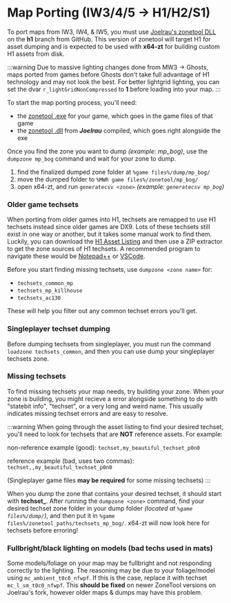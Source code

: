 # Map Porting (IW3/4/5 -> H1/H2/S1)

To port maps from IW3, IW4, & IW5, you must use [Joelrau's zonetool DLL](https://github.com/Joelrau/zonetool/tree/h1) on the **h1** branch from GitHub. This version of zonetool will target H1 for asset dumping and is expected to be used with **x64-zt** for building custom H1 assets from disk.

:::warning
Due to massive lighting changes done from MW3 -> Ghosts, maps ported from games before Ghosts don't take full advantage of H1 technology and may not look the best. For better lightgrid lighting, you can set the dvar `r_lightGridNonCompressed` to **1** before loading into your map.
:::

To start the map porting process, you'll need:
- the [zonetool .exe](https://github.com/ZoneTool/zonetool-binaries) for your game, which goes in the game files of that game
- the [zonetool .dll](https://github.com/Joelrau/zonetool/tree/h1) from ***Joelrau*** compiled, which goes right alongside the exe

Once you find the zone you want to dump *(example: mp_bog)*, use the `dumpzone mp_bog` command and wait for your zone to dump. 
1. find the finalized dumped zone folder at `%game files%/dump/mp_bog/`
2. move the dumped folder to `%MWR game files%/zonetool/mp_bog/`
3. open x64-zt, and run `generatecsv <zone>` *(example: `generatecsv mp_bog`)*

### Older game techsets
When porting from older games into H1, techsets are remapped to use H1 techsets instead since older games are DX9. Lots of these techsets still exist in one way or another, but it takes some manual work to find them. Luckily, you can download the [H1 Asset Listing](../static/h1_asset_listing.rar) and then use a ZIP extractor to get the zone sources of H1 techsets. A recommended program to navigate these would be [Notepad++](https://notepad-plus-plus.org/downloads/) or [VSCode](https://code.visualstudio.com/).

Before you start finding missing techsets, use `dumpzone <zone name>` for:
- `techsets_common_mp`
- `techsets_mp_killhouse`
- `techsets_ac130`

These will help you filter out any common techset errors you'll get.

### Singleplayer techset dumping
Before dumping techsets from singleplayer, you must run the command `loadzone techsets_common`, and then you can use dump your singleplayer techsets zone.

### Missing techsets
To find missing techsets your map needs, try building your zone. When your zone is building, you might recieve a error alongside something to do with "statebit info", "techset", or a very long and weird name. This usually indicates missing techset errors and are easy to resolve.

:::warning
When going through the asset listing to find your desired techset, you'll need to look for techsets that are **NOT** reference assets. For example:

non-reference example (good):
`techset,my_beautiful_techset_p0n0`

reference example (bad, uses two commas):
`techset,,my_beautiful_techset_p0n0`

(Singleplayer game files **may be required** for some missing techsets)
:::

When you dump the zone that contains your desired techset, it should start with **techset_**. After running the `dumpzone <zone>` command, find your desired techset zone folder in your dump folder *(located at `%game files%/dump/`)*, and then put it in `%game files%/zonetool_paths/techsets_mp_bog/`. x64-zt will now look here for techsets before erroring!

### Fullbright/black lighting on models (bad techs used in mats)
Some models/foliage on your map may be fullbright and not responding correctly to the lighting. The reasoning may be due to your foliage/model using `mc_ambient_t0c0_nfwpf`. If this is the case, replace it with techset `mc_l_sm_t0c0_nfwpf`. This **should be fixed** on newer ZoneTool versions on Joelrau's fork, however older maps & dumps may have this problem.
